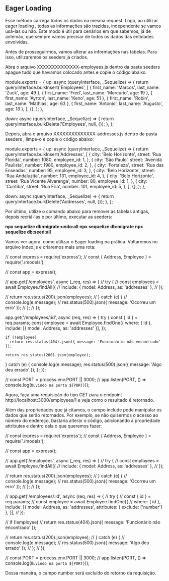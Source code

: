 ## Eager Loading

Esse método carrega todos os dados na mesma request. Logo, ao utilizar eager loading , todas as informações são trazidas, independente se vamos usá-las ou não. Este modo é útil para cenários em que sabemos, já de antemão, que sempre vamos precisar de todos os dados das entidades envolvidas.

Antes de prosseguirmos, vamos alterar as informações nas tabelas. Para isso, utilizaremos os seeders já criados.

Abra o arquivo XXXXXXXXXXXXXX-employees.js dentro da pasta seeders apague tudo que havíamos colocado antes e copie o código abaixo:

module.exports = {
  up: async (queryInterface, _Sequelize) => {
    return queryInterface.bulkInsert('Employees',
      [
        { first_name: 'Marcos', last_name: 'Zuck', age: 49 },
        { first_name: 'Fred', last_name: 'Mercurio', age: 19 },
        { first_name: 'Ayrton', last_name: 'Keno', age: 51 },
        { first_name: 'Robin', last_name: 'Mathias', age: 63 },
        { first_name: 'Antonio', last_name: 'Augusto', age: 18 },
      ],
      {},
    );
  },

  down: async (queryInterface, _Sequelize) => {
    return queryInterface.bulkDelete('Employees', null, {});
  },
};

Depois, abra o arquivo XXXXXXXXXXXXXX-addresses.js dentro da pasta seeders , limpe-o e copie o código abaixo:


module.exports = {
  up: async (queryInterface, _Sequelize) => {
    return queryInterface.bulkInsert('Addresses',
      [
        {
          city: 'Belo Horizonte',
          street: 'Rua Florida',
          number: 1080,
          employee_id: 1,
        },
        {
          city: 'São Paulo',
          street: 'Avenida Paulista',
          number: 1980,
          employee_id: 2,
        },
        {
          city: 'Fortaleza',
          street: 'Rua das Enseadas',
          number: 95,
          employee_id: 3,
        },
        {
          city: 'Belo Horizonte',
          street: 'Rua Andaluzita',
          number: 131,
          employee_id: 4,
        },
        {
          city: 'Belo Horizonte',
          street: 'Rua Vicente Alvarenga',
          number: 80,
          employee_id: 1,
        },
        {
          city: 'Curitiba',
          street: 'Rua Fria',
          number: 101,
          employee_id: 5,
        },
      ],
      {},
    );
  },

  down: async (queryInterface, _Sequelize) => {
    return queryInterface.bulkDelete('Addresses', null, {});
  },
};

Por último, utilize o comando abaixo para remover as tabelas antigas, depois recriá-las e por último, executar as seeders:

**npx sequelize db:migrate:undo:all**
**npx sequelize db:migrate**
**npx sequelize db:seed:all**

Vamos ver agora, como utilizar o Eager loading na prática. Voltaremos no arquivo index.js e criaremos mais uma rota:

// const express = require('express');
// const { Address, Employee } = require('./models');

// const app = express();

// app.get('/employees', async (_req, res) => {
//   try {
//    const employees = await Employee.findAll({
//      include: { model: Address, as: 'addresses' },
//    });

//     return res.status(200).json(employees);
//   } catch (e) {
//     console.log(e.message);
//     res.status(500).json({ message: 'Ocorreu um erro' });
//   };
// });

app.get('/employees/:id', async (req, res) => {
  try {
    const { id } = req.params;
    const employee = await Employee.findOne({
        where: { id },
        include: [{ model: Address, as: 'addresses' }],
      });

    if (!employee)
      return res.status(404).json({ message: 'Funcionário não encontrado' });

    return res.status(200).json(employee);
  } catch (e) {
    console.log(e.message);
    res.status(500).json({ message: 'Algo deu errado' });
  };
});

// const PORT = process.env.PORT || 3000;
// app.listen(PORT, () => console.log(`Ouvindo na porta ${PORT}`));


Agora, faça uma requisição do tipo GET para o endpoint http://localhost:3000/employees/1 e veja como o resultado é retornado.

Além das propriedades que já citamos, o campo include pode manipular os dados que serão retornados. Por exemplo, se não quisermos o acesso ao número do endereço, bastaria alterar o código, adicionando a propriedade attributes e dentro dela o que queremos fazer:

// const express = require('express');
// const { Address, Employee } = require('./models');

// const app = express();

// app.get('/employees', async (_req, res) => {
//   try {
//    const employees = await Employee.findAll({
//      include: { model: Address, as: 'addresses' },
//    });

//     return res.status(200).json(employees);
//   } catch (e) {
//     console.log(e.message);
//     res.status(500).json({ message: 'Ocorreu um erro' });
//   };
// });

// app.get('/employees/:id', async (req, res) =>  {
//   try {
//     const { id } = req.params;
//     const employee = await Employee.findOne({
//         where: { id },
           include: [{
             model: Address, as: 'addresses', attributes: { exclude: ['number'] },
           }],
//       });

//     if (!employee)
//       return res.status(404).json({ message: 'Funcionário não encontrado' });

//     return res.status(200).json(employee);
//   } catch (e) {
//     console.log(e.message);
//     res.status(500).json({ message: 'Algo deu errado' });
//   };
// });

// const PORT = process.env.PORT || 3000;
// app.listen(PORT, () => console.log(`Ouvindo na porta ${PORT}`));

Dessa maneira, o campo number será excluído do retorno da requisição.
